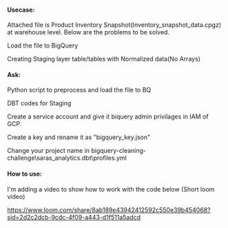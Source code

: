 #### Usecase:

Attached file is Product Inventory Snapshot(Inventory_snapshot_data.cpgz) at warehouse level. Below are the problems to be solved.

Load the file to BigQuery

Creating Staging layer table/tables with Normalized data(No Arrays)
 
#### Ask:

Python script to preprocess and load the file to BQ

DBT codes for Staging


Create a service account and give it biquery admin privilages in IAM of GCP.

Create a key and rename it as "bigquery_key.json"

Change your project name in bigquery-cleaning-challenge\saras_analytics\.dbt\profiles.yml

#### How to use:

I'm adding a video to show how to work with the code below (Short loom video)

https://www.loom.com/share/8ab189e43942412592c550e39b454068?sid=2d2c2dcb-9cdc-4f09-a443-d1f511a5adcd
